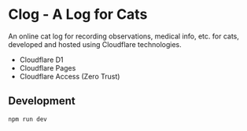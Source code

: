 # Clog - A Log for Cats

An online cat log for recording observations, medical info, etc. for cats, developed and hosted using Cloudflare technologies.

- Cloudflare D1
- Cloudflare Pages
- Cloudflare Access (Zero Trust)

## Development

```shell
npm run dev
```
